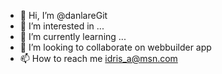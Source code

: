 - 👋 Hi, I’m @danlareGit
- 👀 I’m interested in ...
- 🌱 I’m currently learning ...
- 💞️ I’m looking to collaborate on webbuilder app
- 📫 How to reach me idris_a@msn.com

<!---
danlareGit/danlareGit is a ✨ special ✨ repository because its `README.md` (this file) appears on your GitHub profile.
You can click the Preview link to take a look at your changes.
--->
